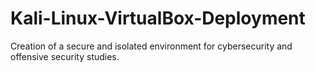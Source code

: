# Kali-Linux-VirtualBox-Deployment
Creation of a secure and isolated environment for cybersecurity and offensive security studies.
